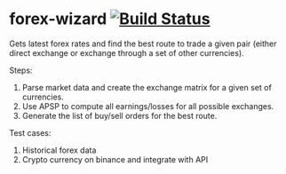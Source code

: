 # forex-wizard [![Build Status](https://app.travis-ci.com/cypox/forex-wizard.svg?branch=master)](https://app.travis-ci.com/cypox/forex-wizard)
Gets latest forex rates and find the best route to trade a given pair (either direct exchange or exchange through a set of other currencies).

Steps:
1. Parse market data and create the exchange matrix for a given set of currencies.
2. Use APSP to compute all earnings/losses for all possible exchanges.
3. Generate the list of buy/sell orders for the best route.

Test cases:
1. Historical forex data
2. Crypto currency on binance and integrate with API
